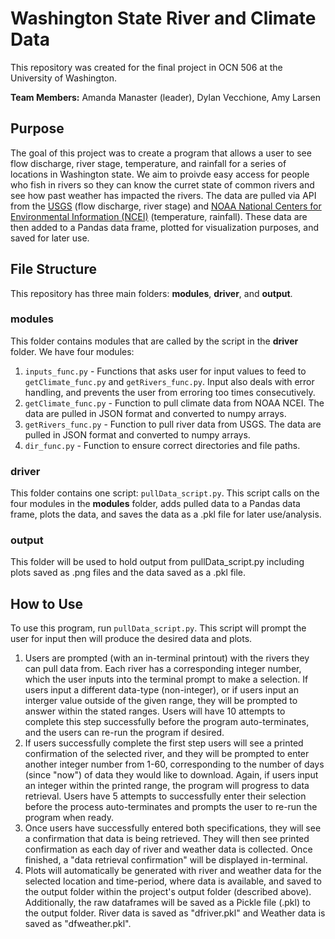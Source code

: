 # Washington State River and Climate Data
This repository was created for the final project in OCN 506 at the University of Washington.

**Team Members:** Amanda Manaster (leader), Dylan Vecchione, Amy Larsen

## Purpose
The goal of this project was to create a program that allows a user to see flow discharge, river stage, temperature, and rainfall for a series of locations in Washington state. We aim to proivde easy access for people who fish in rivers so they can know the curret state of common rivers and see how past weather has impacted the rivers. The data are pulled via API from the [USGS](https://www.usgs.gov/) (flow discharge, river stage) and [NOAA National Centers for Environmental Information (NCEI)](https://www.ncei.noaa.gov/) (temperature, rainfall). These data are then added to a Pandas data frame, plotted for visualization purposes, and saved for later use.

## File Structure
This repository has three main folders: **modules**, **driver**, and **output**.
### modules
This folder contains modules that are called by the script in the **driver** folder. We have four modules:
1. `inputs_func.py` - Functions that asks user for input values to feed to `getClimate_func.py` and `getRivers_func.py`. Input also deals with error handling, and prevents the user from erroring too
	times consecutively.
2. `getClimate_func.py` - Function to pull climate data from NOAA NCEI. The data are pulled in JSON format and converted to numpy arrays.
3. `getRivers_func.py` - Function to pull river data from USGS. The data are pulled in JSON format and converted to numpy arrays.
4. `dir_func.py` - Function to ensure correct directories and file paths.

### driver
This folder contains one script: `pullData_script.py`. This script calls on the four modules in the **modules** folder, adds pulled data to a Pandas data frame, plots the data, and saves the data as a .pkl file for later use/analysis.

### output
This folder will be used to hold output from pullData_script.py including plots saved as .png files and the data saved as a .pkl file.

## How to Use
To use this program, run `pullData_script.py`. This script will prompt the user for input then will produce the desired data and plots.

1) Users are prompted (with an in-terminal printout) with the rivers they can pull data from. Each river has a corresponding integer number, which the user inputs into the terminal prompt to make a selection.
	If users input a different data-type (non-integer), or if users input an interger value outside of the given range, they will be prompted to answer within the stated ranges. Users will have 10 attempts
	to complete this step successfully before the program auto-terminates, and the users can re-run the program if desired.
2) If users successfully complete the first step users will see a printed confirmation of the selected river, and they will be prompted to enter another integer number from 1-60, corresponding to the number of days (since "now") of data they would like to download. Again,
	if users input an integer within the printed range, the program will progress to data retrieval. Users have 5 attempts to successfully enter their selection before the process auto-terminates and 
	prompts the user to re-run the program when ready.
3) Once users have successfully entered both specifications, they will see a confirmation that data is being retrieved. They will then see printed confirmation as each day of river and weather data is 
	collected. Once finished, a "data retrieval confirmation" will be displayed in-terminal.
4) Plots will automatically be generated with river and weather data for the selected location and time-period, where data is available, and saved to the output folder within the project's output folder 
	(described above). Additionally, the raw dataframes will be saved as a Pickle file (.pkl) to the output folder. River data is saved as "dfriver.pkl" and Weather data is saved as "dfweather.pkl". 
